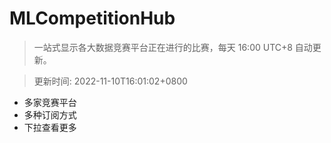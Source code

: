 # MLCompetitionHub

> 一站式显示各大数据竞赛平台正在进行的比赛，每天 16:00 UTC+8 自动更新。
  
> 更新时间: 2022-11-10T16:01:02+0800 

* 多家竞赛平台
* 多种订阅方式
* 下拉查看更多